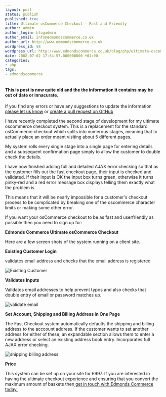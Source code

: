 ```yaml
---
layout: post
status: publish
published: true
title: Ultimate osCommerce Checkout - Fast and Friendly
author: admin
author_login: blogadmin
author_email: info@edmondscommerce.co.uk
author_url: http://www.edmondscommerce.co.uk
wordpress_id: 58
wordpress_url: http://www.edmondscommerce.co.uk/blog/php/ultimate-oscommerce-checkout-fast-and-friendly/
date: 2008-07-02 17:54:57.000000000 +01:00
categories:
- php
tags:
- edmondscommerce
---
```

<div class="oldpost"><h4>This is post is now quite old and the the information it contains may be out of date or innacurate.</h4>
<p>
If you find any errors or have any suggestions to update the information <a href="http://edmondscommerce.github.io/contact-us/index.html">please let us know</a>
or <a href="https://github.com/edmondscommerce/edmondscommerce.github.io">create a pull request on GitHub</a>
</p>
</div>
I have recently completed the second stage of development for my ultimate oscommerce checkout system. This is a replacement for the standard osCommerce checkout which splits into numerous stages, meaning that to actually place an order meant visiting about 5 different pages.

My system rolls every single stage into a single page for entering details and a subsequent confirmation page simply to allow the customer to double check the details.

I have now finished adding full and detailed AJAX error checking so that as the customer fills out the fast checkout page, their input is checked and validated. If their input is OK the input box turns green, otherwise it turns pinky-red and a red error message box displays telling them exactly what the problem is.

This means that it will be nearly impossible for a customer's checkout process to be complicated by breaking one of the oscommerce character limits or making some other error.

If you want your osCommerce checkout to be as fast and userfriendly as possible then you need to sign up for:

<strong>Edmonds Commerce Ultimate osCommerce Checkout</strong>

Here are a few screen shots of the system running on a client site.

<strong>Existing Customer Login</strong>

validates email address and checks that the email address is registered

<img src="http://www.edmondscommerce.co.uk/blog/wp-content/uploads/2008/07/screenshot-guitar-drums-and-music-shop-playrecordnet-uk-mozilla-firefox.jpg" alt="Existing Customer" />

<strong>Validates Inputs</strong>

Validates email addresses to help prevent typos and also checks that double entry of email or password matches up.

<img src="http://www.edmondscommerce.co.uk/blog/wp-content/uploads/2008/07/screenshot-guitar-drums-and-music-shop-playrecordnet-uk-mozilla-firefox-1.jpg" alt="validate email" />

<strong>Set Account, Shipping and Billing Address in One Page</strong>

The Fast Checkout system automatically defaults the shipping and billing address to the acccount address. If the customer wants to set another address for either of these, an expandable section allows them to enter a new address or select an existing address book entry. Incorporates full AJAX error checking.

<img src="http://www.edmondscommerce.co.uk/blog/wp-content/uploads/2008/07/screenshot-guitar-drums-and-music-shop-playrecordnet-uk-mozilla-firefox-2.jpg" alt="shipping billing address" />

<strong>Price </strong>

This system can be set up on your site for £997. If you are interested in having the ultimate checkout experience and ensuring that you convert the maximum amount of baskets then<a href="http://www.edmondscommerce.co.uk/contact-about-ultimate-oscommerce-checkout.html" title="Ultimate osCommerce Checkout"> get in touch with Edmonds Commerce today.</a>
